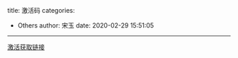 title: 激活码
categories:
 - Others
author: 宋玉
date: 2020-02-29 15:51:05
---
[激活获取链接](http://idea.medeming.com/jetbrains/)
